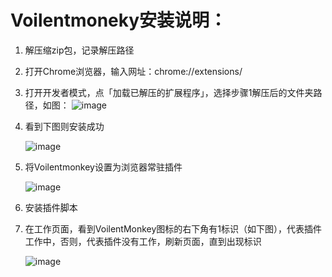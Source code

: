 # Voilentmoneky安装说明：

1. 解压缩zip包，记录解压路径
2. 打开Chrome浏览器，输入网址：chrome://extensions/
3. 打开开发者模式，点「加载已解压的扩展程序」，选择步骤1解压后的文件夹路径，如图：
   ![image](https://github.com/LiuKaixinHappy/chrome_extensions/assets/13094114/f332b675-c9c9-4442-bb56-2cb9d0651435)

4. 看到下图则安装成功
   
   ![image](https://github.com/LiuKaixinHappy/chrome_extensions/assets/13094114/e321979e-a2e0-46e1-ab89-3d332253e4b3)
6. 将Voilentmonkey设置为浏览器常驻插件
   
   ![image](https://github.com/LiuKaixinHappy/chrome_extensions/assets/13094114/0a0b9109-f3de-4b1f-b19f-712065f91333)
8. 安装插件脚本
9. 在工作页面，看到VoilentMonkey图标的右下角有1标识（如下图），代表插件工作中，否则，代表插件没有工作，刷新页面，直到出现标识
    
   ![image](https://github.com/LiuKaixinHappy/chrome_extensions/assets/13094114/04c63f36-dca6-4edb-a801-e2b9ba1dd2f3)

